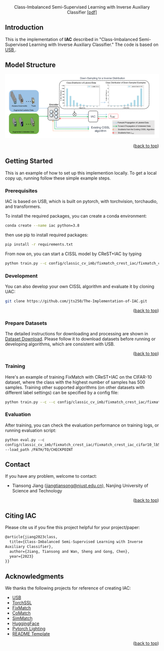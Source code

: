 <div id="top"></div>
<!--
*** Thanks for checking out the Best-README-Template. If you have a suggestion
*** that would make this better, please fork the repo and create a pull request
*** or simply open an issue with the tag "enhancement".
*** Don't forget to give the project a star!
*** Thanks again! Now go create something AMAZING! :D
-->

<!-- PROJECT SHIELDS -->

<!--
*** I'm using markdown "reference style" links for readability.
*** Reference links are enclosed in brackets [ ] instead of parentheses ( ).
*** See the bottom of this document for the declaration of the reference variables
*** for contributors-url, forks-url, etc. This is an optional, concise syntax you may use.
*** https://www.markdownguide.org/basic-syntax/#reference-style-links

<div align="center">

<!-- <h3 align="center">Class-Imbalanced Semi-Supervised Learning with Inverse Auxiliary Classifier</h3> -->

<p align="center">
    Class-Imbalanced Semi-Supervised Learning with Inverse Auxiliary Classifier <a href="https://papers.bmvc2023.org/0908.pdf">[pdf]
    <!-- <br /> -->
</a>
  </p>
</div>


<!-- Introduction -->


## Introduction

This is the implementation of **IAC** described in "Class-Imbalanced Semi-Supervised Learning with Inverse Auxiliary Classifier." The code is based on <a href="https://github.com/microsoft/Semi-supervised-learning/">USB </a>.

## Model Structure
![Model Structure](./figures/structure.png)


<p align="right">(<a href="#top">back to top</a>)</p>


<!-- GETTING STARTED -->

## Getting Started

This is an example of how to set up this implemention locally.
To get a local copy up, running follow these simple example steps.

### Prerequisites

IAC is based on USB, which is built on pytorch, with torchvision, torchaudio, and transformers.

To install the required packages, you can create a conda environment:

```sh
conda create --name iac python=3.8
```

then use pip to install required packages:

```sh
pip install -r requirements.txt
```

From now on, you can start a CISSL model by CReST+IAC by typing 

```sh
python train.py --c config/classic_cv_imb/fixmatch_crest_iac/fixmatch_crest_iac_cifar10_lb500_100_ulb4000_100_0.yaml
```

### Development

You can also develop your own CISSL algorithm and evaluate it by cloning UAC:

```sh
git clone https://github.com/jts250/The-Implementation-of-IAC.git
```

<p align="right">(<a href="#top">back to top</a>)</p>


### Prepare Datasets

The detailed instructions for downloading and processing are shown in [Dataset Download](https://github.com/microsoft/Semi-supervised-learning/tree/main/preprocess). Please follow it to download datasets before running or developing algorithms, which are consistent with USB.

<p align="right">(<a href="#top">back to top</a>)</p>




### Training

Here's an example of training FixMatch with CReST+IAC on the CIFAR-10 dataset, where the class with the highest number of samples has 500 samples.
Training other supported algorithms (on other datasets with different label settings) can be specified by a config file:

```sh
python train.py --c --c config/classic_cv_imb/fixmatch_crest_iac/fixmatch_crest_iac_cifar10_lb500_100_ulb4000_100_0.yaml
```

### Evaluation

After training, you can check the evaluation performance on training logs, or running evaluation script:

```
python eval.py --c config/classic_cv_imb/fixmatch_crest_iac/fixmatch_crest_iac_cifar10_lb500_100_ulb4000_100_0.yaml --load_path /PATH/TO/CHECKPOINT
```



<!-- CONTACT -->

## Contact

If you have any problem, welcome to contact:

- Tiansong Jiang (jiangtiansong@njust.edu.cn), Nanjing University of Science and Technology

<p align="right">(<a href="#top">back to top</a>)</p>

<!-- CITE -->

## Citing IAC

Please cite us if you fine this project helpful for your project/paper:

```
@article{jiang2023class,
  title={Class-Imbalanced Semi-Supervised Learning with Inverse Auxiliary Classifier},
  author={Jiang, Tiansong and Wan, Sheng and Gong, Chen},
  year={2023}
}}
```

<!-- ACKNOWLEDGMENTS -->

## Acknowledgments
We thanks the following projects for reference of creating IAC:

- [USB](https://github.com/microsoft/Semi-supervised-learning/)
- [TorchSSL](https://github.com/TorchSSL/TorchSSL)
- [FixMatch](https://github.com/google-research/fixmatch)
- [CoMatch](https://github.com/salesforce/CoMatch)
- [SimMatch](https://github.com/KyleZheng1997/simmatch)
- [HuggingFace](https://huggingface.co/docs/transformers/index)
- [Pytorch Lighting](https://github.com/Lightning-AI/lightning)
- [README Template](https://github.com/othneildrew/Best-README-Template)

<p align="right">(<a href="#top">back to top</a>)</p>

<!-- MARKDOWN LINKS & IMAGES -->

<!-- https://www.markdownguide.org/basic-syntax/#reference-style-links -->
